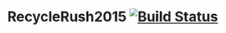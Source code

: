# RecycleRush2015 [![Build Status](https://magnum.travis-ci.com/Matt529/RecycleRush2015.svg?token=ERcsuzMkyC7ugxKy2pm2&branch=master)](https://magnum.travis-ci.com/Matt529/RecycleRush2015)